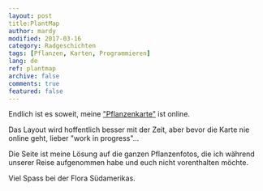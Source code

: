 ```yaml
---
layout: post
title:PlantMap
author: mardy
modified: 2017-03-16
category: Radgeschichten
tags: [Pflanzen, Karten, Programmieren]
lang: de
ref: plantmap
archive: false
comments: true
featured: false
---
```


Endlich ist es soweit, meine ["Pflanzenkarte"](http://www.latinamerica.bike//plantmap) ist online. 

Das Layout wird hoffentlich besser mit der Zeit, aber bevor die Karte nie online geht, lieber "work in progress"...

Die Seite ist meine Lösung auf die ganzen Pflanzenfotos, die ich während unserer Reise aufgenommen habe und euch nicht vorenthalten möchte.

Viel Spass bei der Flora Südamerikas.